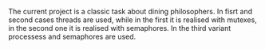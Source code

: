 The current project is a classic task about dining philosophers. In fisrt and second cases threads are used, while in the first it is realised with mutexes, in the second one it is realised with semaphores. In the third variant processess and semaphores are used.
